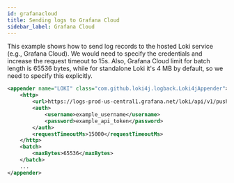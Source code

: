 ```yaml
---
id: grafanacloud
title: Sending logs to Grafana Cloud
sidebar_label: Grafana Cloud
---
```


This example shows how to send log records to the hosted Loki service (e.g., Grafana Cloud).
We would need to specify the credentials and increase the request timeout to 15s.
Also, Grafana Cloud limit for batch length is 65536 bytes, while for standalone Loki it's 4 MB by default,
so we need to specify this explicitly.

```xml
<appender name="LOKI" class="com.github.loki4j.logback.Loki4jAppender">
    <http>
        <url>https://logs-prod-us-central1.grafana.net/loki/api/v1/push</url>
        <auth>
            <username>example_username</username>
            <password>example_api_token</password>
        </auth>
        <requestTimeoutMs>15000</requestTimeoutMs>
    </http>
    <batch>
        <maxBytes>65536</maxBytes>
    </batch>
    ...
</appender>
```
